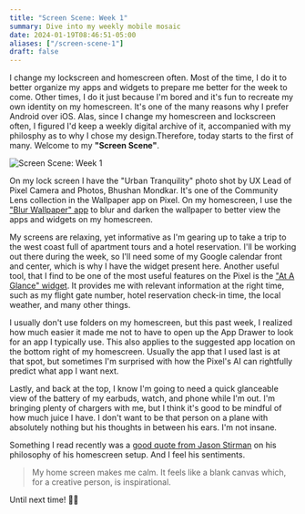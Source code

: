 ```yaml
---
title: "Screen Scene: Week 1"
summary: Dive into my weekly mobile mosaic
date: 2024-01-19T08:46:51-05:00
aliases: ["/screen-scene-1"]
draft: false
---
```


I change my lockscreen and homescreen often. Most of the time, I do it to better organize my apps and widgets to prepare me better for the week to come. Other times, I do it just because I'm bored and it's fun to recreate my own identity on my homescreen. It's one of the many reasons why I prefer Android over iOS. Alas, since I change my homescreen and lockscreen often, I figured I'd keep a weekly digital archive of it, accompanied with my philosphy as to why I chose my design.Therefore, today starts to the first of many. Welcome to my **"Screen Scene"**.

![Screen Scene: Week 1](/screensceneweek1.jpg "Lockscreen")

On my lock screen I have the "Urban Tranquility" photo shot by UX Lead of Pixel Camera and Photos, Bhushan Mondkar. It's one of the Community Lens collection in the Wallpaper app on Pixel.
On my homescreen, I use the ["Blur Wallpaper" app](https://play.google.com/store/apps/details?id=dk.appdictive.blurwallpaper) to blur and darken the wallpaper to better view the apps and widgets on my homescreen. 

My screens are relaxing, yet informative as I'm gearing up to take a trip to the west coast full of apartment tours and a hotel reservation. I'll be working out there during the week, so I'll need some of my Google calendar front and center, which is why I have the widget present here. Another useful tool, that I find to be one of the most useful features on the Pixel is the ["At A Glance" widget](https://support.google.com/assistant/answer/10070514?hl=en). It provides me with relevant information at the right time, such as my flight gate number, hotel reservation check-in time, the local weather, and many other things. 

I usually don't use folders on my homescreen, but this past week, I realized how much easier it made me not to have to open up the App Drawer to look for an app I typically use. This also applies to the suggested app location on the bottom right of my homescreen. Usually the app that I used last is at that spot, but sometimes I'm surprised with how the Pixel's AI can rightfully predict what app I want next. 

Lastly, and back at the top, I know I'm going to need a quick glanceable view of the battery of my earbuds, watch, and phone while I'm out. I'm bringing plenty of chargers with me, but I think it's good to be mindful of how much juice I have. I don't want to be that person on a plane with absolutely nothing but his thoughts in between his ears. I'm not insane. 

Something I read recently was a [good quote from Jason Stirman](https://betterhumans.pub/beautility-my-ultimate-iphone-setup-1b3dd0c588a0#:~:text=My%20home%20screen%20makes%20me%20calm.%20It%20feels%20like%20a%20blank%20canvas%20which%2C%20for%20a%20creative%20person%2C%20is%20inspirational) on his philosophy of his homescreen setup. And I feel his sentiments.  
> My home screen makes me calm. It feels like a blank canvas which, for a creative person, is inspirational.

Until next time! 👋🏾




